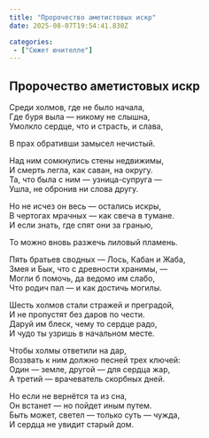 ```yaml
---
title: "Пророчество аметистовых искр"
date: 2025-08-07T19:54:41.830Z

categories:
 - ["Сюжет ючителле"]
---
```


Пророчество аметистовых искр
----------------------------

Среди холмов, где не было начала,  
Где буря выла — никому не слышна,  
Умолкло сердце, что и страсть, и слава,

В прах обративши замысел нечистый.

Над ним сомкнулись стены недвижимы,  
И смерть легла, как саван, на округу.  
Та, что была с ним — узница-супруга —  
Ушла, не обронив ни слова другу.

Но не исчез он весь — остались искры,  
В чертогах мрачных — как свеча в тумане.  
И если знать, где спят они за гранью,

То можно вновь разжечь лиловый пламень.

Пять братьев сводных — Лось, Кабан и Жаба,  
Змея и Бык, что с древности хранимы, —  
Могли б помочь, да ведомо им слабо,  
Что родич пал — и как достичь могилы.

Шесть холмов стали стражей и преградой,  
И не пропустят без даров по чести.  
Даруй им блеск, чему то сердце радо,  
И чудо ты узришь в начальном месте.

Чтобы холмы ответили на дар,  
Воззвать к ним должно песней трех ключей:  
Один — земле, другой — для сердца жар,  
А третий — врачеватель скорбных дней.

Но если не вернётся та из сна,  
Он встанет — но пойдет иным путем.  
Быть может, светел — только суть — чужда,  
И сердца не увидит старый дом.
